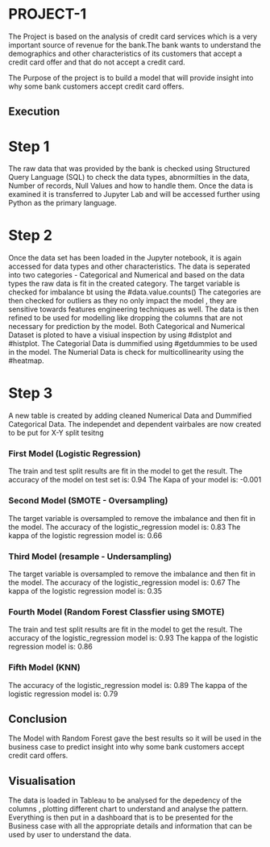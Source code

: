 # PROJECT-1
The Project is based on the analysis of credit card services which is a very important source of revenue for the bank.The bank wants to understand the demographics and other characteristics of its customers that accept a credit card offer and that do not accept a credit card.

The Purpose of the project is to build a model that will provide insight into why some bank customers accept credit card offers.

## Execution 

# Step 1
The raw data that was provided by the bank is checked using Structured Query Language (SQL) to check the data types, abnormilties in the data, Number of records, Null Values and how to handle them.
Once the data is examined it is transferred to Jupyter Lab and will be accessed further using Python as the primary language.

# Step 2
Once the data set has been loaded in the Jupyter notebook, it is again accessed for data types and other characteristics.
The data is seperated into two categories - Categorical and Numerical and based on the data types the raw data is fit in the created category.
The target variable is checked for imbalance bt using the #data.value.counts()
The categories are then checked for outliers as they no only impact the model , they are sensitive towards features engineering techniques as well.
The data is then refined to be used for modelling like dropping the columns that are not necessary for prediction by the model.
Both Categorical and Numerical Dataset is ploted to have a visiual inspection by using #distplot and #histplot.
The Categorial Data is dummified using #getdummies to be used in the model.
The Numerial Data is check for multicollinearity using the #heatmap.

# Step 3
A new table is created by adding cleaned Numerical Data and Dummified Categorical Data.
The independet and dependent vairbales are now created to be put for X-Y split tesitng

### First Model (Logistic Regression)
The train and test split results are fit in the model to get the result.
The accuracy of the model on test set is: 0.94 
The Kapa of your model is:  -0.001

### Second Model (SMOTE - Oversampling)
The target variable is oversampled to remove the imbalance and then fit in the model.
The accuracy of the logistic_regression model is: 0.83 
The kappa of the logistic regression model is: 0.66

### Third Model (resample - Undersampling)
The target variable is oversampled to remove the imbalance and then fit in the model.
The accuracy of the logistic_regression model is: 0.67 
The kappa of the logistic regression model is: 0.35 

### Fourth Model (Random Forest Classfier using SMOTE)
The train and test split results are fit in the model to get the result.
The accuracy of the logistic_regression model is: 0.93 
The kappa of the logistic regression model is: 0.86 

### Fifth Model (KNN)
The accuracy of the logistic_regression model is: 0.89 
The kappa of the logistic regression model is: 0.79 

## Conclusion
The Model with Random Forest gave the best results so it will be used in the business case to predict insight into why some bank customers accept credit card offers.

## Visualisation 
The data is loaded in Tableau to be analysed for the depedency of the columns , plotting different chart to understand and analyse the pattern.
Everything is then put in a dashboard that is to be presented for the Business case with all the appropriate details and information that can be used by user to understand the data. 
